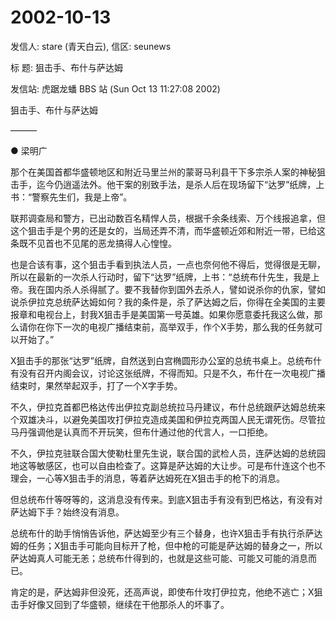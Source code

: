 # 2002-10-13

发信人: stare (青天白云), 信区: seunews  

标  题: 狙击手、布什与萨达姆  

发信站: 虎踞龙蟠 BBS 站 (Sun Oct 13 11:27:08 2002)  

狙击手、布什与萨达姆  

———  

● 梁明广  

那个在美国首都华盛顿地区和附近马里兰州的蒙哥马利县干下多宗杀人案的神秘狙击手，迄今仍逍遥法外。他干案的别致手法，是杀人后在现场留下“达罗”纸牌，上书：“警察先生们，我是上帝”。  

联邦调查局和警方，已出动数百名精悍人员，根据千余条线索、万个线报追拿，但这个狙击手是个男的还是女的，当局还弄不清，而华盛顿近郊和附近一带，已给这条既不见首也不见尾的恶龙搞得人心惶惶。  

也是合该有事，这个狙击手看到执法人员，一点也奈何他不得后，觉得很是无聊，所以在最新的一次杀人行动时，留下“达罗”纸牌，上书：“总统布什先生，我是上帝。我在国内杀人杀得腻了。要不我替你到国外去杀人，譬如说杀你的仇家，譬如说杀伊拉克总统萨达姆如何？我的条件是，杀了萨达姆之后，你得在全美国的主要报章和电视台上，封我X狙击手是美国第一号英雄。如果你愿意委托我这么做，那么请你在你下一次的电视广播结束前，高举双手，作个X手势，那么我的任务就可以开始了。”  

X狙击手的那张“达罗”纸牌，自然送到白宫椭圆形办公室的总统书桌上。总统布什有没有召开内阁会议，讨论这张纸牌，不得而知。只是不久，布什在一次电视广播结束时，果然举起双手，打了一个X字手势。  

不久，伊拉克首都巴格达传出伊拉克副总统拉马丹建议，布什总统跟萨达姆总统来个双雄决斗，以避免美国攻打伊拉克造成美国和伊拉克两国人民无谓死伤。尽管拉马丹强调他是认真而不开玩笑，但布什通过他的代言人，一口拒绝。  

不久，伊拉克驻联合国大使勒杜里先生说，联合国的武检人员，连萨达姆的总统园地这等敏感区，也可以自由检查了。这算是萨达姆的大让步。可是布什连这个也不理会，一心等X狙击手的消息，等着萨达姆死在X狙击手的枪下的消息。  

但总统布什等呀等的，这消息没有传来。到底X狙击手有没有到巴格达，有没有对萨达姆下手？始终没有消息。  

总统布什的助手悄悄告诉他，萨达姆至少有三个替身，也许X狙击手有执行杀萨达姆的任务；X狙击手可能向目标开了枪，但中枪的可能是萨达姆的替身之一，所以萨达姆真人可能无恙；总统布什得到的，也就是这些可能、可能又可能的消息而已。  

肯定的是，萨达姆非但没死，还高声说，即使布什攻打伊拉克，他绝不逃亡；X狙击手好像又回到了华盛顿，继续在干他那杀人的坏事了。
